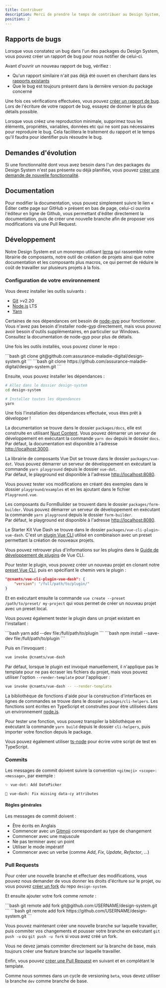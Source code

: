 ```yaml
---
title: Contribuer
description: Merci de prendre le temps de contribuer au Design System, c'est de cette manière qu'il va pouvoir évoluer et s'adapter aux différents besoins des équipes et des projets.
position: 2
---
```


## Rapports de bugs

Lorsque vous constatez un bug dans l'un des packages du Design System, vous pouvez créer un rapport de bug pour nous notifier de celui-ci.

Avant d'ouvrir un nouveau rapport de bug, vérifiez :
- Qu'un rapport similaire n'ait pas déjà été ouvert en cherchant dans les [rapports existants](https://github.com/assurance-maladie-digital/design-system/issues)
- Que le bug est toujours présent dans la dernière version du package concerné

Une fois ces vérifications effectuées, vous pouvez [créer un rapport de bug](https://github.com/assurance-maladie-digital/design-system/issues/new?template=bug_report.md).
Lors de l'écriture de votre rapport de bug, essayez de donner le plus de détails possible.

<doc-alert type="info">
Lorsque vous créez une reproduction minimale, supprimez tous les éléments, propriétés, variables, données etc qui ne sont pas nécessaires pour reproduire le bug. Cela facilitera le traitement du rapport et le temps qu'il faudra pour identifier puis résoudre le bug.
</doc-alert>

## Demandes d'évolution

Si une fonctionnalité dont vous avez besoin dans l'un des packages du Design System n'est pas présente ou déjà planifiée, vous pouvez [créer une demande de nouvelle fonctionnalité](https://github.com/assurance-maladie-digital/design-system/issues/new?template=feature_request.md).

## Documentation

Pour modifier la documentation, vous pouvez simplement suivre le lien « Éditer cette page sur GitHub » présent en bas de page, celui-ci ouvrira l'éditeur en ligne de Github, vous permettant d'éditer directement la documentation, puis de créer une nouvelle branche afin de proposer vos modifications via une Pull Request.

## Développement

Notre Design System est un monorepo utilisant [lerna](https://github.com/lerna/lerna) qui rassemble notre librairie de composants, notre outil de création de projets ainsi que notre documentation et les composants plus macros, ce qui permet de réduire le coût de travailler sur plusieurs projets à la fois.

### Configuration de votre environnement

Vous devez installer les outils suivants :

- [Git](https://git-scm.com/) >v2.20
- [Node.js](https://nodejs.org/) LTS
- [Yarn](https://classic.yarnpkg.com/)

Certaines de nos dépendances ont besoin de [node-gyp](https://github.com/nodejs/node-gyp#installation) pour fonctionner. Vous n'avez pas besoin d'installer node-gyp directement, mais vous pouvez avoir besoin d'outils supplémentaires, en particulier sur Windows. Consultez la documentation de node-gyp pour plus de détails.

Une fois les outils installés, vous pouvez cloner le repo :

<doc-tabs code>
<doc-tab-item label="SSH">
```bash
git clone git@github.com:assurance-maladie-digital/design-system.git
```
</doc-tab-item>

<doc-tab-item label="HTTPS">
```bash
git clone https://github.com/assurance-maladie-digital/design-system.git
```
</doc-tab-item>
</doc-tabs>

Ensuite, vous pouvez installer les dépendances :

```bash
# Allez dans le dossier design-system
cd design-system

# Installez toutes les dépendances
yarn
```

Une fois l'installation des dépendances effectuée, vous êtes prêt à développer !

<doc-tabs namespace="package">
<doc-tab-item label="Documentation">

La documentation se trouve dans le dossier `packages/docs`, elle est construite en utilisant [Nuxt Content](https://content.nuxtjs.org/fr). Vous pouvez démarrer un serveur de développement en exécutant la commande `yarn dev` depuis le dossier `docs`.<br>
Par défaut, la documentation est disponible à l'adresse [http://localhost:3000](http://localhost:3000).

</doc-tab-item>

<doc-tab-item label="Vue Dot">

La librairie de composants Vue Dot se trouve dans le dossier `packages/vue-dot`. Vous pouvez démarrer un serveur de développement en exécutant la commande `yarn playground` depuis le dossier `vue-dot`.<br>
Par défaut, le playground est disponible à l'adresse [http://localhost:8080](http://localhost:8080).

Vous pouvez tester vos modifications en créant des exemples dans le dossier `playground/examples` et en les ajoutant dans le fichier `Playground.vue`.

</doc-tab-item>

<doc-tab-item label="Form Builder">

Les composants du FormBuilder se trouvent dans le dossier `packages/form-builder`. Vous pouvez démarrer un serveur de développement en exécutant la commande `yarn playground` depuis le dossier `form-builder`.<br>
Par défaut, le playground est disponible à l'adresse [http://localhost:8080](http://localhost:8080).

</doc-tab-item>

<doc-tab-item label="Vue Dash">

Le Starter Kit Vue Dash se trouve dans le dossier `packages/vue-cli-plugin-vue-dash`. C'est un [plugin Vue CLI](https://cli.vuejs.org/guide/plugins-and-presets.html) utilisé en combinaison avec un preset permettant la création de nouveaux projets.

Vous pouvez retrouver plus d'informations sur les plugins dans le [Guide de développement de plugins](https://cli.vuejs.org/dev-guide/plugin-dev.html) de Vue CLI.

Pour tester le plugin, vous pouvez créer un nouveau projet en clonant notre [preset Vue CLI](https://github.com/assurance-maladie-digital/vue-cli-preset), puis en spécifiant le chemin vers le plugin :

```json
"@cnamts/vue-cli-plugin-vue-dash": {
	"version": "/full/path/to/plugin/"
}
```

Et en exécutant ensuite la commande `vue create --preset /path/to/preset/ my-project` qui vous permet de créer un nouveau projet avec un preset local.

Vous pouvez également tester le plugin dans un projet existant en l'installant :

<doc-tabs code>
<doc-tab-item label="Yarn">
```bash
yarn add --dev file:/full/path/to/plugin
```
</doc-tab-item>

<doc-tab-item label="npm">
```bash
npm install --save-dev file:/full/path/to/plugin
```
</doc-tab-item>
</doc-tabs>

Puis en l'invoquant :

```bash
vue invoke @cnamts/vue-dash
```

Par défaut, lorsque le plugin est invoqué manuellement, il n'applique pas le template pour ne pas écraser les fichiers du projet, mais vous pouvez utiliser l'option `--render-template` pour l'appliquer :

```bash
vue invoke @cnamts/vue-dash -- --render-template
```

</doc-tab-item>

<doc-tab-item label="CLI Helpers">

La bibliothèque de fonctions d'aide pour la construction d'interfaces en lignes de commandes se trouve dans le dossier `packages/cli-helpers`. Les fonctions sont écrites en TypeScript et construites pour être utilisées dans un environnement [node.js](https://nodejs.org/).

Pour tester une fonction, vous pouvez transpiler la bibliothèque en exécutant la commande `yarn build` depuis le dossier `cli-helpers`, puis importer votre fonction depuis le package.

Vous pouvez également utiliser [ts-node](https://www.npmjs.com/package/ts-node) pour écrire votre script de test en TypeScript.

</doc-tab-item>
</doc-tabs>

### Commits

Les messages de commit doivent suivre la convention `<gitmoji> <scope>: <message>`, par exemple :

```bash
✨ vue-dot: Add DatePicker
```

```bash
🐛 vue-dash: Fix missing data-cy attributes
```

#### Règles générales

Les messages de commit doivent :

- Être écrits en Anglais
- Commencer avec un [Gitmoji](https://gitmoji.dev/) correspondant au type de changement
- Commencer avec une majuscule
- Ne pas terminer avec un point
- Utiliser le mode impératif
- Commencer avec un verbe (comme *Add*, *Fix*, *Update*, *Refactor*, …)

### Pull Requests

Pour créer une nouvelle branche et effectuer des modifications, vous pouvez nous demander de vous donner les droits d'écriture sur le projet, ou vous pouvez [créer un fork](https://docs.github.com/en/free-pro-team@latest/github/getting-started-with-github/fork-a-repo) du repo `design-system`.

Et ensuite ajouter votre fork comme *remote* :

<doc-tabs code>
<doc-tab-item label="SSH">
```bash
git remote add fork git@github.com:USERNAME/design-system.git
```
</doc-tab-item>

<doc-tab-item label="HTTPS">
```bash
git remote add fork https://github.com/USERNAME/design-system.git
```
</doc-tab-item>
</doc-tabs>

Vous pouvez maintenant créer une nouvelle branche sur laquelle travailler, puis commiter vos changements et pousser votre branche en exécutant `git push -u` ou `git push -u fork` si vous avez créé un fork.

<doc-alert type="warning">
Vous ne devez jamais commiter directement sur la branche de base, mais toujours créer une feature branche sur laquelle travailler.
</doc-alert>

Enfin, vous pouvez [créer une Pull Request](https://github.com/assurance-maladie-digital/design-system/compare) en suivant et en complétant le template.

<doc-alert type="info">

Comme nous sommes dans un cycle de versioning `beta`, vous devez utiliser la branche `dev` comme branche de base.

</doc-alert>
